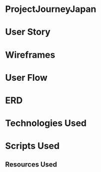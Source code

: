 # ProjectJourneyJapan

# User Story

# Wireframes

# User Flow

# ERD

# Technologies Used 

# Scripts Used

## Resources Used
